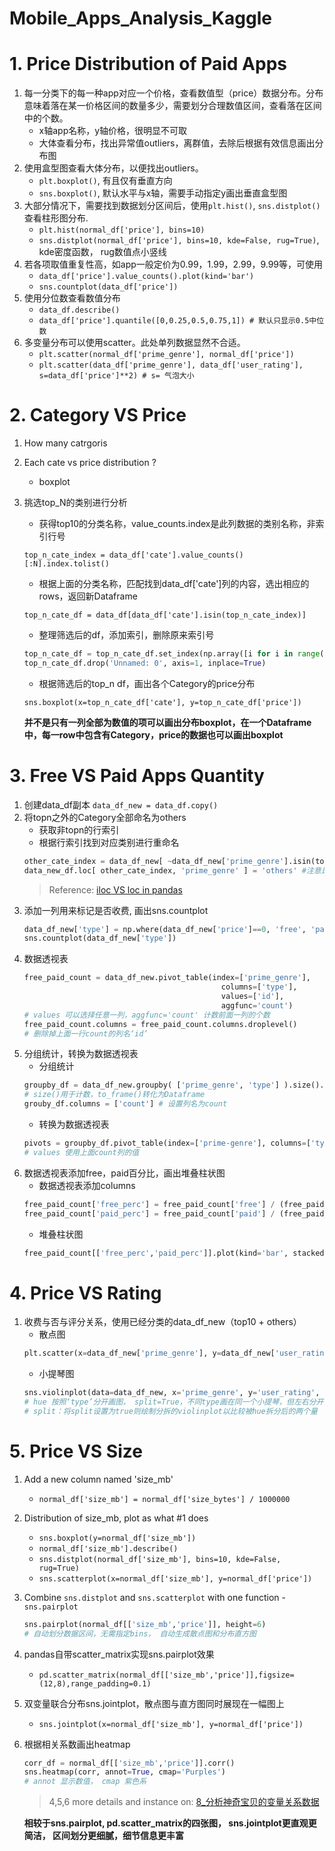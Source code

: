 
# Mobile_Apps_Analysis_Kaggle

# 1. Price Distribution of Paid Apps

1. 每一分类下的每一种app对应一个价格，查看数值型（price）数据分布。分布意味着落在某一价格区间的数量多少，需要划分合理数值区间，查看落在区间中的个数。
    - x轴app名称，y轴价格，很明显不可取
    - 大体查看分布，找出异常值outliers，离群值，去除后根据有效信息画出分布图
2. 使用盒型图查看大体分布，以便找出outliers。
    - ```plt.boxplot()```, 有且仅有垂直方向
    - ```sns.boxplot()```,  默认水平与x轴，需要手动指定y画出垂直盒型图
3.  大部分情况下，需要找到数据划分区间后，使用```plt.hist()```, ```sns.distplot()```查看柱形图分布.
    - ```plt.hist(normal_df['price'], bins=10)```
    - ```sns.distplot(normal_df['price'], bins=10, kde=False, rug=True)```, kde密度函数， rug数值点小竖线
4. 若各项取值重复性高，如app一般定价为0.99，1.99，2.99，9.99等，可使用
    - ```data_df['price'].value_counts().plot(kind='bar')```
    - ```sns.countplot(data_df['price'])```
5. 使用分位数查看数值分布
    - ```data_df.describe()```
    - ```data_df['price'].quantile([0,0.25,0.5,0.75,1]) # 默认只显示0.5中位数```
6. 多变量分布可以使用scatter。此处单列数据显然不合适。
     - ```plt.scatter(normal_df['prime_genre'], normal_df['price'])```
     - ```plt.scatter(data_df['prime_genre'], data_df['user_rating'], s=data_df['price']**2) # s= 气泡大小```


# 2. Category VS Price

1. How many catrgoris
2. Each cate vs price distribution ?
    - boxplot
3. 挑选top_N的类别进行分析
    - 获得top10的分类名称，value_counts.index是此列数据的类别名称，非索引行号
    
    ```top_n_cate_index = data_df['cate'].value_counts()[:N].index.tolist()```
    - 根据上面的分类名称，匹配找到data_df['cate']列的内容，选出相应的rows，返回新Dataframe
    
    ```top_n_cate_df = data_df[data_df['cate'].isin(top_n_cate_index)]```
    - 整理筛选后的df，添加索引，删除原来索引号
    
    ```python
    top_n_cate_df = top_n_cate_df.set_index(np.array([i for i in range(top_n_cate_df.shape[0])]))
    top_n_cate_df.drop('Unnamed: 0', axis=1, inplace=True)
    ```
    - 根据筛选后的top_n df，画出各个Category的price分布
    
    ```sns.boxplot(x=top_n_cate_df['cate'], y=top_n_cate_df['price'])```
    
    **并不是只有一列全部为数值的项可以画出分布boxplot，在一个Dataframe中，每一row中包含有Category，price的数据也可以画出boxplot**
   
   
# 3. Free VS Paid Apps Quantity
1. 创建data_df副本
    ```data_df_new = data_df.copy()```
2. 将topn之外的Category全部命名为others
    - 获取非topn的行索引
    - 根据行索引找到对应类别进行重命名
    ```python
    other_cate_index = data_df_new[ ~data_df_new['prime_genre'].isin(top_n_cate_index) ].index
    data_new_df.loc[ other_cate_index, 'prime_genre' ] = 'others' #注意是方括号[]
    ```
    > Reference: [iloc VS loc in pandas](https://github.com/davidkorea/DATA_ANALYSIS/issues/1)
3. 添加一列用来标记是否收费, 画出sns.countplot
    ```python
    data_df_new['type'] = np.where(data_df_new['price']==0, 'free', 'paid')
    sns.countplot(data_df_new['type'])
    ```
4. 数据透视表
    ```python
    free_paid_count = data_df_new.pivot_table(index=['prime_genre'], 
                                                columns=['type'], 
                                                values=['id'], 
                                                aggfunc='count')
    # values 可以选择任意一列，aggfunc='count' 计数前面一列的个数
    free_paid_count.columns = free_paid_count.columns.droplevel()
    # 删除掉上面一行count的列名‘id’
    ```
5. 分组统计，转换为数据透视表
    - 分组统计
    ```python
    groupby_df = data_df_new.groupby( ['prime_genre', 'type'] ).size().to_frame()
    # size()用于计数，to_frame()转化为Dataframe
    grouby_df.columns = ['count'] # 设置列名为count
    ```
    - 转换为数据透视表
    ```python
    pivots = groupby_df.pivot_table(index=['prime-genre'], columns=['type'], values=['count'])
    # values 使用上面count列的值
    ```
6. 数据透视表添加free，paid百分比，画出堆叠柱状图
    - 数据透视表添加columns
    ```python
    free_paid_count['free_perc'] = free_paid_count['free'] / (free_paid_count['free']+free_paid_count['paid'])
    free_paid_count['paid_perc'] = free_paid_count['paid'] / (free_paid_count['free']+free_paid_count['paid'])
    ```
    - 堆叠柱状图
    ```python
    free_paid_count[['free_perc','paid_perc']].plot(kind='bar', stacked=True, figsize=(12,8))
    ```
# 4. Price VS Rating

1. 收费与否与评分关系，使用已经分类的data_df_new（top10 + others）
    - 散点图
    ```python
    plt.scatter(x=data_df_new['prime_genre'], y=data_df_new['user_rating'], s=10*data_df_new['price'])
    ```
    - 小提琴图
    ```python
    sns.violinplot(data=data_df_new, x='prime_genre', y='user_rating', hue='type', split=True)
    # hue 按照‘type’分开画图， split=True，不同type画在同一个小提琴，但左右分开
    # split：将split设置为true则绘制分拆的violinplot以比较被hue拆分后的两个量
    ```
    
# 5. Price VS Size

1. Add a new column named 'size_mb'
    - ```normal_df['size_mb'] = normal_df['size_bytes'] / 1000000```
2. Distribution of size_mb, plot as what #1 does
    - ```sns.boxplot(y=normal_df['size_mb'])```
    - ```normal_df['size_mb'].describe()```
    - ```sns.distplot(normal_df['size_mb'], bins=10, kde=False, rug=True)```
    - ```sns.scatterplot(x=normal_df['size_mb'], y=normal_df['price'])```
3. Combine ```sns.distplot``` and ```sns.scatterplot``` with one function - ```sns.pairplot``` 
    ```python
    sns.pairplot(normal_df[['size_mb','price']], height=6)
    # 自动划分数据区间，无需指定bins， 自动生成散点图和分布直方图
    ```
4. pandas自带scatter_matrix实现sns.pairplot效果
    - ```pd.scatter_matrix(normal_df[['size_mb','price']],figsize=(12,8),range_padding=0.1)```
5. 双变量联合分布sns.jointplot，散点图与直方图同时展现在一幅图上
    - ```sns.jointplot(x=normal_df['size_mb'], y=normal_df['price'])```
6. 根据相关系数画出heatmap
    ```python
    corr_df = normal_df[['size_mb','price']].corr()
    sns.heatmap(corr, annot=True, cmap='Purples')
    # annot 显示数值， cmap 紫色系
    ```
    > 4,5,6 more details and instance on: [8_分析神奇宝贝的变量关系数据](https://github.com/davidkorea/DATA_ANALYSIS/blob/master/4_pokemon_properties/8_%E5%88%86%E6%9E%90%E7%A5%9E%E5%A5%87%E5%AE%9D%E8%B4%9D%E7%9A%84%E5%8F%98%E9%87%8F%E5%85%B3%E7%B3%BB%E6%95%B0%E6%8D%AE.ipynb)
    
    **相较于sns.pairplot, pd.scatter_matrix的四张图， sns.jointplot更直观更简洁， 区间划分更细腻，细节信息更丰富**

